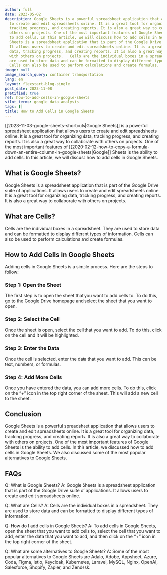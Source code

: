 ```yaml
---
author: full
date: 2023-05-02
description: Google Sheets is a powerful spreadsheet application that allows users
  to create and edit spreadsheets online. It is a great tool for organizing data,
  tracking progress, and creating reports. It is also a great way to collaborate with
  others on projects. One of the most important features of Google Sheets is the ability
  to add cells. In this article, we will discuss how to add cells in Google Sheets.   Google
  Sheets is a spreadsheet application that is part of the Google Drive suite of applications.
  It allows users to create and edit spreadsheets online. It is a great tool for organizing
  data, tracking progress, and creating reports. It is also a great way to collaborate
  with others on projects.   Cells are the individual boxes in a spreadsheet. They
  are used to store data and can be formatted to display different types of information.
  Cells can also be used to perform calculations and create formulas.
image: null
image_search_query: container transportation
lang: en
layout: flexstart-blog-single
post_date: 2023-11-08
pretified: true
ref: how-to-add-cells-in-google-sheets
silot_terms: google data analysis
tags: []
title: How to Add Cells in Google Sheets
---
```


[[2023-11-03-google-sheets-shortcuts|Google Sheets]] is a powerful spreadsheet application that allows users to create and edit spreadsheets online. It is a great tool for organizing data, tracking progress, and creating reports. It is also a great way to collaborate with others on projects. One of the most important features of [[2020-02-12-how-to-copy-a-formula-down-an-entire-column-in-google-sheets|Google]] Sheets is the ability to add cells. In this article, we will discuss how to add cells in Google Sheets. 

## What is Google Sheets? 

Google Sheets is a spreadsheet application that is part of the Google Drive suite of applications. It allows users to create and edit spreadsheets online. It is a great tool for organizing data, tracking progress, and creating reports. It is also a great way to collaborate with others on projects. 

## What are Cells? 

Cells are the individual boxes in a spreadsheet. They are used to store data and can be formatted to display different types of information. Cells can also be used to perform calculations and create formulas. 

## How to Add Cells in Google Sheets 

Adding cells in Google Sheets is a simple process. Here are the steps to follow: 

### Step 1: Open the Sheet 

The first step is to open the sheet that you want to add cells to. To do this, go to the Google Drive homepage and select the sheet that you want to open. 

### Step 2: Select the Cell 

Once the sheet is open, select the cell that you want to add. To do this, click on the cell and it will be highlighted. 

### Step 3: Enter the Data 

Once the cell is selected, enter the data that you want to add. This can be text, numbers, or formulas. 

### Step 4: Add More Cells 

Once you have entered the data, you can add more cells. To do this, click on the “+” icon in the top right corner of the sheet. This will add a new cell to the sheet. 

## Conclusion 

Google Sheets is a powerful spreadsheet application that allows users to create and edit spreadsheets online. It is a great tool for organizing data, tracking progress, and creating reports. It is also a great way to collaborate with others on projects. One of the most important features of Google Sheets is the ability to add cells. In this article, we discussed how to add cells in Google Sheets. We also discussed some of the most popular alternatives to Google Sheets. 

## FAQs 

Q: What is Google Sheets? 
A: Google Sheets is a spreadsheet application that is part of the Google Drive suite of applications. It allows users to create and edit spreadsheets online. 

Q: What are Cells? 
A: Cells are the individual boxes in a spreadsheet. They are used to store data and can be formatted to display different types of information. 

Q: How do I add cells in Google Sheets? 
A: To add cells in Google Sheets, open the sheet that you want to add cells to, select the cell that you want to add, enter the data that you want to add, and then click on the “+” icon in the top right corner of the sheet. 

Q: What are some alternatives to Google Sheets? 
A: Some of the most popular alternatives to Google Sheets are Adalo, Adobe, Appsheet, Azure, Coda, Figma, Istio, Keycloak, Kubernetes, Laravel, MySQL, Nginx, OpenAI, Salesforce, Shopify, Zapier, and Zendesk.